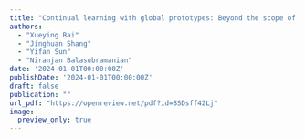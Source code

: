 ```yaml
---
title: "Continual learning with global prototypes: Beyond the scope of task supervision"
authors:
  - "Xueying Bai"
  - "Jinghuan Shang"
  - "Yifan Sun"
  - "Niranjan Balasubramanian"
date: '2024-01-01T00:00:00Z'
publishDate: '2024-01-01T00:00:00Z'
draft: false
publication: ""
url_pdf: "https://openreview.net/pdf?id=8SDsff42Lj"
image:
  preview_only: true
---
```

